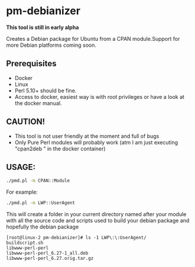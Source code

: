 # pm-debianizer
**This tool is still in early alpha**

Creates a Debian package for Ubuntu from a CPAN module.Support for more  Debian platforms coming soon.

## Prerequisites
* Docker
* Linux
* Perl 5.10+ should be fine.
* Access to docker, easiest way is with root privileges or have a look at the docker manual.

## CAUTION!
* This tool is not user friendly at the moment and full of bugs
* Only Pure Perl modules will probably work (atm I am just executing "cpan2deb <modulename>" in the docker container)


## USAGE:

```bash
./pmd.pl -m CPAN::Module
```

For example:
```bash
./pmd.pl -m LWP::UserAgent
```
This will create a folder in your current directory named after your module with all the source code and scripts used to build your debian package and hopefully the debian package
```
[root@linux-2 pm-debianizer]# ls -1 LWP\:\:UserAgent/
buildscript.sh
libwww-perl-perl
libwww-perl-perl_6.27-1_all.deb
libwww-perl-perl_6.27.orig.tar.gz
```
